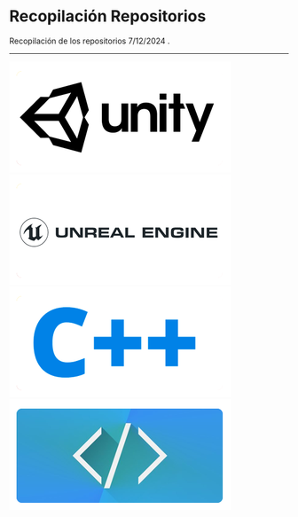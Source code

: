 # Recopilación Repositorios
Recopilación de los repositorios 7/12/2024  .

---
[![trunk](https://github.com/MoonAntonio/rec.repos/blob/master/res/unity.png?raw=true)](https://github.com/MoonAntonio/rec.repos/blob/master/doc/READMEunity.md)
[![trunk](https://github.com/MoonAntonio/rec.repos/blob/master/res/unreal.png?raw=true)](https://github.com/MoonAntonio/rec.repos/blob/master/doc/READMEunreal.md)
[![trunk](https://github.com/MoonAntonio/rec.repos/blob/master/res/cpp.png?raw=true)](https://github.com/MoonAntonio/rec.repos/blob/master/doc/READMEcpp.md)
[![trunk](https://github.com/MoonAntonio/rec.repos/blob/master/res/web.png?raw=true)](https://github.com/MoonAntonio/rec.repos/blob/master/doc/READMEweb.md)
